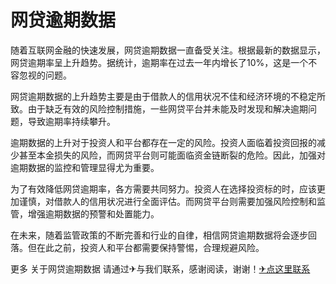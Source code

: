 # 网贷逾期数据

随着互联网金融的快速发展，网贷逾期数据一直备受关注。根据最新的数据显示，网贷逾期率呈上升趋势。据统计，逾期率在过去一年内增长了10%，这是一个不容忽视的问题。

网贷逾期数据的上升趋势主要是由于借款人的信用状况不佳和经济环境的不稳定所致。由于缺乏有效的风险控制措施，一些网贷平台并未能及时发现和解决逾期问题，导致逾期率持续攀升。

逾期数据的上升对于投资人和平台都存在一定的风险。投资人面临着投资回报的减少甚至本金损失的风险，而网贷平台则可能面临资金链断裂的危险。因此，加强对逾期数据的监控和管理显得尤为重要。

为了有效降低网贷逾期率，各方需要共同努力。投资人在选择投资标的时，应该更加谨慎，对借款人的信用状况进行全面评估。而网贷平台则需要加强风险控制和监管，增强逾期数据的预警和处置能力。

在未来，随着监管政策的不断完善和行业的自律，相信网贷逾期数据将会逐步回落。但在此之前，投资人和平台都需要保持警惕，合理规避风险。

更多 关于网贷逾期数据 请通过✈与我们联系，感谢阅读，谢谢！[✈点这里联系](https://1.k02.cc)
